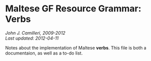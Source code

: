 # Maltese GF Resource Grammar: Verbs
_John J. Camilleri, 2009-2012_  
_Last updated: 2012-04-11_

Notes about the implementation of Maltese **verbs**.
This file is both a documentaion, as well as a to-do list.

